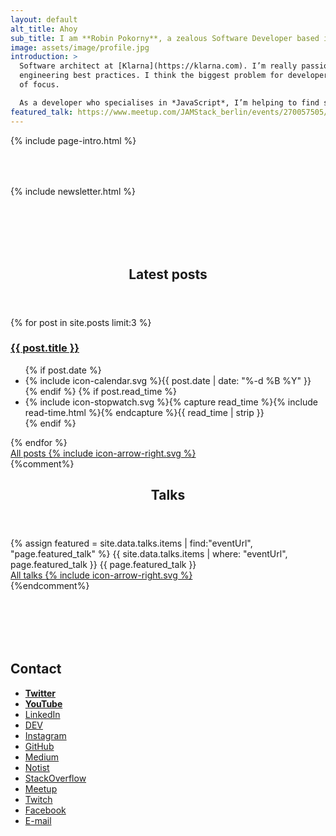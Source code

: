 ```yaml
---
layout: default
alt_title: Ahoy
sub_title: I am **Robin Pokorny**, a zealous Software Developer based in Berlin.
image: assets/image/profile.jpg
introduction: >
  Software architect at [Klarna](https://klarna.com). I’m really passionate about
  engineering best practices. I think the biggest problem for developers is lack
  of focus. 

  As a developer who specialises in *JavaScript*, I’m helping to find solutions through applying functional programming principles. I organise meetups, record coding videos, and speak about my findings.
featured_talk: https://www.meetup.com/JAMStack_berlin/events/270057505/
---
```


{% include page-intro.html %}

<main id="main" class="page-content" aria-label="Content">
  <div class="index inner">
    <div style="margin-top: 4rem;">
      {% include newsletter.html %}
    </div>
    <div style="margin-top: 7rem;">
      <header class="section-title">
        <h2>Latest posts</h2>
      </header>
      <div class="entries-headlines">
        {% for post in site.posts limit:3 %}
          <div class="entry">
            <h3 class="entry-title">
              <a href="{{ post.url | relative_url }}" rel="bookmark">{{ post.title }}</a>
            </h3>
            <footer class="entry-meta">
              <ul>
              {% if post.date %}
                <li><span class="icon">{% include icon-calendar.svg %}</span><time class="entry-time" datetime="{{ post.date | date_to_xmlschema }}">{{ post.date | date: "%-d %B %Y" }}</time></li>
              {% endif %}
              {% if post.read_time %}
                <li><span class="icon">{% include icon-stopwatch.svg %}</span>{% capture read_time %}{% include read-time.html %}{% endcapture %}{{ read_time | strip }}</li>
              {% endif %}
              </ul>
            </footer>
          </div>
        {% endfor %}
      </div>
      <div class="pager">
        <a href="{% link blog.md %}" class="btn">All posts <span class="icon icon--arrow-right">{% include icon-arrow-right.svg %}</span></a>
      </div>
    </div>
    {%comment%}
    <div>
      <header class="section-title">
        <h2>Talks</h2>
      </header>
      <div class="entries-list">
        {% assign featured = site.data.talks.items | find:"eventUrl", "page.featured_talk" %}
        {{ site.data.talks.items | where: "eventUrl", page.featured_talk }}
        {{ page.featured_talk }}
      </div>
      <div>
        <a href="{% link talks.md %}" class="btn">All talks <span class="icon icon--arrow-right">{% include icon-arrow-right.svg %}</span></a>
      </div>
    </div>
    {%endcomment%}
    <div style="margin-top: 7rem;">
      <h2>Contact</h2>
      <ul class="taxonomy-index">
        <li><a href="https://twitter.com/robinpokorny" rel="me"><strong>Twitter</strong></a></li>
        <li><a href="https://www.youtube.com/c/robinpokorny" rel="me"><strong>YouTube</strong></a></li>
        <li><a href="https://www.linkedin.com/in/robinpokorny/" rel="me">LinkedIn</a></li>
        <li><a href="https://dev.to/robinpokorny" rel="me">DEV</a></li>
        <li><a href="https://instagram.com/robinpokorny" rel="me">Instagram</a></li>
        <li><a href="https://github.com/robinpokorny" rel="me">GitHub</a></li>
        <li><a href="https://medium.com/@robinpokorny" rel="me">Medium</a></li>
        <li><a href="https://noti.st/robinpokorny" rel="me">Notist</a></li>
        <li><a href="https://stackoverflow.com/users/1517783/robin-pokorny" rel="me">StackOverflow</a></li>
        <li><a href="https://www.meetup.com/members/43669902/" rel="me">Meetup</a></li>
        <li><a href="https://www.twitch.tv/robinpokorny" rel="me">Twitch</a></li>
        <li><a href="https://www.facebook.com/robin.pokorny" rel="me">Facebook</a></li>
        <li><a href="mailto:me@robinpokorny.com">E-mail</a></li>
      </ul>
    </div>
  </div>
</main>
